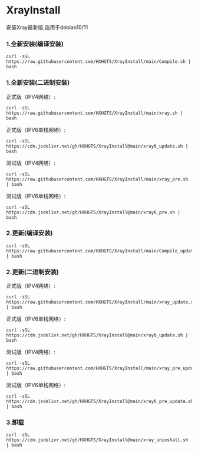 # XrayInstall

安装Xray最新版,适用于debian10/11

### 1.全新安装(编译安装)

```
curl -sSL https://raw.githubusercontent.com/HXHGTS/XrayInstall/main/Compile.sh | bash
```

### 1.全新安装(二进制安装)

正式版（IPV4网络）:

```
curl -sSL https://raw.githubusercontent.com/HXHGTS/XrayInstall/main/xray.sh | bash
```

正式版（IPV6单栈网络）:

```
curl -sSL https://cdn.jsdelivr.net/gh/HXHGTS/XrayInstall@main/xray6_update.sh | bash
```

测试版（IPV4网络）:

```
curl -sSL https://raw.githubusercontent.com/HXHGTS/XrayInstall/main/xray_pre.sh | bash
```

测试版（IPV6单栈网络）:

```
curl -sSL https://cdn.jsdelivr.net/gh/HXHGTS/XrayInstall@main/xray6_pre.sh | bash
```

### 2.更新(编译安装)

```
curl -sSL https://raw.githubusercontent.com/HXHGTS/XrayInstall/main/Compile_update.sh | bash
```

### 2.更新(二进制安装)

正式版（IPV4网络）:

```
curl -sSL https://raw.githubusercontent.com/HXHGTS/XrayInstall/main/xray_update.sh | bash
```

正式版（IPV6单栈网络）:

```
curl -sSL https://cdn.jsdelivr.net/gh/HXHGTS/XrayInstall@main/xray6_update.sh | bash
```

测试版（IPV4网络）:

```
curl -sSL https://raw.githubusercontent.com/HXHGTS/XrayInstall/main/xray_pre_update.sh | bash
```

测试版（IPV6单栈网络）:

```
curl -sSL https://cdn.jsdelivr.net/gh/HXHGTS/XrayInstall@main/xray6_pre_update.sh | bash
```

### 3.卸载

```
curl -sSL https://cdn.jsdelivr.net/gh/HXHGTS/XrayInstall@main/xray_uninstall.sh | bash
```
